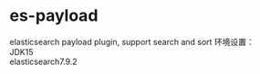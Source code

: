 # es-payload
elasticsearch payload plugin, support search and sort 
环境设置：<br>
JDK15<br>
elasticsearch7.9.2<br>
